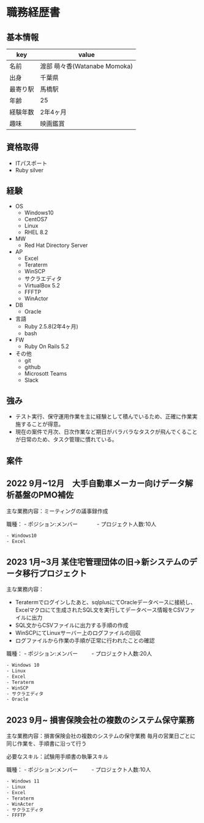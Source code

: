 # 職務経歴書

## 基本情報

|key|value|
|--|--|
|名前|渡部 萌々香(Watanabe Momoka)|
|出身|千葉県|
|最寄り駅|馬橋駅|
|年齢|25|
|経験年数|2年4ヶ月|
|趣味|映画鑑賞|


## 資格取得
- ITパスポート
- Ruby silver

## 経験
- OS
  - Windows10
  - CentOS7
  - Linux
  - RHEL 8.2
- MW
  - Red Hat Directory Server
- AP
  - Excel
  - Teraterm
  - WinSCP
  - サクラエディタ
  - VirtualBox 5.2
  - FFFTP
  - WinActor
- DB
  - Oracle
- 言語
  - Ruby 2.5.8(2年4ヶ月)
  - bash
- FW
  - Ruby On Rails 5.2
- その他
  - git
  - github
  - Microsott Teams
  - Slack

## 強み
- テスト実行、保守運用作業を主に経験として積んでいるため、正確に作業実施することが得意。
- 現在の案件で月次、日次作業など期日がバラバラなタスクが飛んでくることが日常のため、タスク管理に慣れている。

## 案件

## 2022 9月~12月　大手自動車メーカー向けデータ解析基盤のPMO補佐
主な業務内容：ミーティングの議事録作成

職種： - ポジション:メンバー
　　　 - プロジェクト人数:10人

```bash
- Windows10
- Excel
```

## 2023 1月~3月 某住宅管理団体の旧→新システムのデータ移行プロジェクト
主な業務内容：
  - Teratermでログインしたあと、sqlplusにてOracleデータベースに接続し、Excelマクロにて生成されたSQL文を実行してデータベース情報をCSVファイルに出力
  - SQL文からCSVファイルに出力する手順の作成
  - WinSCPにてLinuxサーバー上のログファイルの回収
  - ログファイルから作業の手順が正常に行われたことの確認

職種： - ポジション:メンバー
　　   - プロジェクト人数:20人
     
```bash
- Windows 10					
- Linux					
- Excel					
- Teraterm					
- WinSCP					
- サクラエディタ					
- Oracle
```

## 2023 9月~ 損害保険会社の複数のシステム保守業務
主な業務内容：損害保険会社の複数のシステムの保守業務
             毎月の営業日ごとに同じ作業を、手順書に沿って行う

必要なスキル：試験用手順書の執筆スキル

職種： - ポジション:メンバー
　　   - プロジェクト人数:10人
```bash
- Windows 11					
- Linux				
- Excel					
- Teraterm					
- WinActer					
- サクラエディタ					
- FFFTP
```


 
